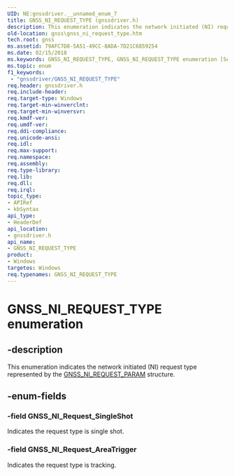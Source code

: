 ```yaml
---
UID: NE:gnssdriver.__unnamed_enum_7
title: GNSS_NI_REQUEST_TYPE (gnssdriver.h)
description: This enumeration indicates the network initiated (NI) request type represented by the GNSS_NI_REQUEST_PARAM structure.
old-location: gnss\gnss_ni_request_type.htm
tech.root: gnss
ms.assetid: 79AFC7D8-5A51-49CC-8ADA-7D21C6859254
ms.date: 02/15/2018
ms.keywords: GNSS_NI_REQUEST_TYPE, GNSS_NI_REQUEST_TYPE enumeration [Sensor Devices], GNSS_NI_Request_AreaTrigger, GNSS_NI_Request_SingleShot, gnss.gnss_ni_request_type, gnssdriver/GNSS_NI_REQUEST_TYPE, gnssdriver/GNSS_NI_Request_AreaTrigger, gnssdriver/GNSS_NI_Request_SingleShot
ms.topic: enum
f1_keywords:
 - "gnssdriver/GNSS_NI_REQUEST_TYPE"
req.header: gnssdriver.h
req.include-header: 
req.target-type: Windows
req.target-min-winverclnt: 
req.target-min-winversvr: 
req.kmdf-ver: 
req.umdf-ver: 
req.ddi-compliance: 
req.unicode-ansi: 
req.idl: 
req.max-support: 
req.namespace: 
req.assembly: 
req.type-library: 
req.lib: 
req.dll: 
req.irql: 
topic_type:
- APIRef
- kbSyntax
api_type:
- HeaderDef
api_location:
- gnssdriver.h
api_name:
- GNSS_NI_REQUEST_TYPE
product:
- Windows
targetos: Windows
req.typenames: GNSS_NI_REQUEST_TYPE
---
```


# GNSS_NI_REQUEST_TYPE enumeration


## -description


This enumeration indicates the network initiated (NI) request type represented by the <a href="https://docs.microsoft.com/windows-hardware/drivers/ddi/content/gnssdriver/ns-gnssdriver-gnss_ni_request_param">GNSS_NI_REQUEST_PARAM</a> structure.


## -enum-fields




### -field GNSS_NI_Request_SingleShot

Indicates the request type is single shot.


### -field GNSS_NI_Request_AreaTrigger

Indicates the request type is tracking.

